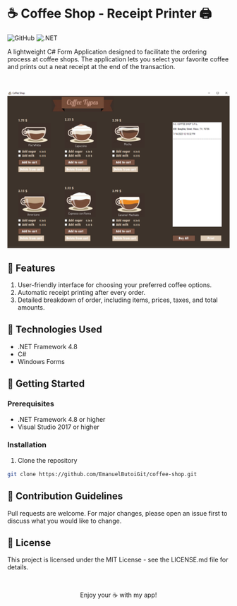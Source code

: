 # ☕ Coffee Shop - Receipt Printer 🖨️ 

![GitHub](https://img.shields.io/github/license/EmanuelButoiGit/coffee-shop)
![.NET](https://img.shields.io/badge/.NET%20Framework-4.8-blue.svg)

A lightweight C# Form Application designed to facilitate the ordering process at coffee shops. The application lets you select your favorite coffee and prints out a neat receipt at the end of the transaction.

<br>

<p align="center">
  <img src="image.png" alt="App preview" />
</p>

## 🎯 Features

1. User-friendly interface for choosing your preferred coffee options.
2. Automatic receipt printing after every order.
3. Detailed breakdown of order, including items, prices, taxes, and total amounts.

## 🔧 Technologies Used

- .NET Framework 4.8
- C#
- Windows Forms

## 🚀 Getting Started

### Prerequisites

- .NET Framework 4.8 or higher
- Visual Studio 2017 or higher

### Installation

1. Clone the repository
```bash
git clone https://github.com/EmanuelButoiGit/coffee-shop.git
```

## 🤝 Contribution Guidelines
Pull requests are welcome. For major changes, please open an issue first to discuss what you would like to change.

## 📜 License
This project is licensed under the MIT License - see the LICENSE.md file for details.

<br>

<p align="center">
  Enjoy your ☕ with my app! 
</p>


